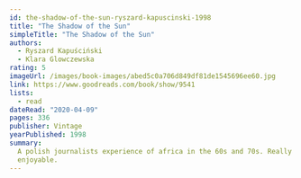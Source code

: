 ```yaml
---
id: the-shadow-of-the-sun-ryszard-kapuscinski-1998
title: "The Shadow of the Sun"
simpleTitle: "The Shadow of the Sun"
authors:
  - Ryszard Kapuściński
  - Klara Glowczewska
rating: 5
imageUrl: /images/book-images/abed5c0a706d849df81de1545696ee60.jpg
link: https://www.goodreads.com/book/show/9541
lists:
  - read
dateRead: "2020-04-09"
pages: 336
publisher: Vintage
yearPublished: 1998
summary:
  A polish journalists experience of africa in the 60s and 70s. Really
  enjoyable.
---
```

